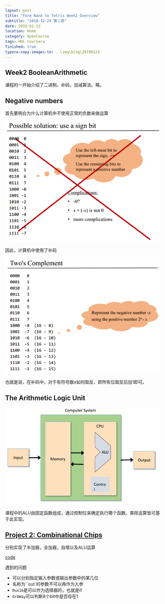 ```yaml
---
layout: post
title: "Form Nand to Tetris Week2 Overview"
subtitle: "2018-12-24 第二周"
date: 2019-01-23
location: Home
category: OpenCourse
tags: HDL Coursera
finished: true
typora-copy-images-to: ..\img\blog\20190123
---
```


Week2 BooleanArithmetic
------

课程的一开始介绍了二进制，补码，加减算法。略。

## Negative numbers 

首先要明白为什么计算机中不使用正常的负数来做运算

![1548248007235](../img/blog/20190123/1548248007235.png)

因此，计算机中使用了补码

![1548248097498](../img/blog/20190123/1548248097498.png)

也就是说，在补码中，对于有符号数$x$如何取反，即所有位取反后加1即可。

## The Arithmetic Logic Unit

![1548248771687](../img/blog/20190123/1548248771687.png)

课程中的ALU由固定函数组成，通过控制位来确定执行哪个函数。乘除运算皆可基于此实现。

## [Project 2: Combinational Chips](https://www.nand2tetris.org/project02)

分别实现了半加器，全加器，自增以及ALU运算

[code](https://github.com/liuyanfight/OpenCourse/tree/master/From%20Nand%20to%20Tetris/project02)

遇到的问题

- 可以分别指定输入参数或输出参数中的某几位
- 名称为``out`的参数不可以再作为入参
- `Mux16`是可以作为选择器的，也就是if
- `Or8Way`可以判断8个bit中是否存在1